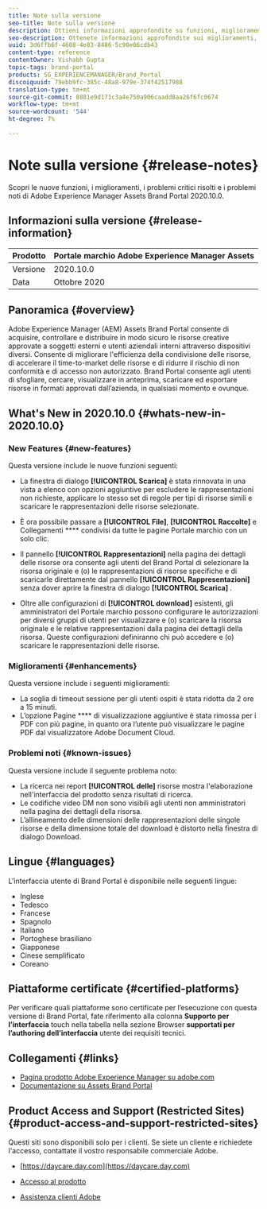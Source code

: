 ```yaml
---
title: Note sulla versione
seo-title: Note sulla versione
description: Ottieni informazioni approfondite su funzioni, miglioramenti, problemi critici risolti e problemi noti di Adobe Experience Manager Assets Brand Portal 2020.10.0.
seo-description: Ottenete informazioni approfondite sui miglioramenti, i problemi critici risolti e i problemi noti in Adobe Experience Manager Assets Brand Portal 2020.10.0.
uuid: 3d6ffb6f-4608-4e83-8486-5c90e06cdb43
content-type: reference
contentOwner: Vishabh Gupta
topic-tags: brand-portal
products: SG_EXPERIENCEMANAGER/Brand_Portal
discoiquuid: 79ebb9fc-385c-48a8-979e-374f42517988
translation-type: tm+mt
source-git-commit: 8881e9d171c3a4e750a906caadd8aa26f6fc0674
workflow-type: tm+mt
source-wordcount: '544'
ht-degree: 7%

---
```



# Note sulla versione {#release-notes}

Scopri le nuove funzioni, i miglioramenti, i problemi critici risolti e i problemi noti di Adobe Experience Manager Assets Brand Portal 2020.10.0.

## Informazioni sulla versione {#release-information}

| Prodotto | Portale marchio Adobe Experience Manager Assets |
|---|---|
| Versione | 2020.10.0 |
| Data | Ottobre 2020 |

## Panoramica {#overview}

Adobe Experience Manager (AEM) Assets Brand Portal consente di acquisire, controllare e distribuire in modo sicuro le risorse creative approvate a soggetti esterni e utenti aziendali interni attraverso dispositivi diversi. Consente di migliorare l&#39;efficienza della condivisione delle risorse, di accelerare il time-to-market delle risorse e di ridurre il rischio di non conformità e di accesso non autorizzato. Brand Portal consente agli utenti di sfogliare, cercare, visualizzare in anteprima, scaricare ed esportare risorse in formati approvati dall’azienda, in qualsiasi momento e ovunque.

## What&#39;s New in 2020.10.0 {#whats-new-in-2020.10.0}

### New Features {#new-features}

Questa versione include le nuove funzioni seguenti:

* La finestra di dialogo **[!UICONTROL Scarica]** è stata rinnovata in una vista a elenco con opzioni aggiuntive per escludere le rappresentazioni non richieste, applicare lo stesso set di regole per tipi di risorse simili e scaricare le rappresentazioni delle risorse selezionate.

<!--
* The new **[!UICONTROL Download]** dialog now appears with all the renditions of the selected assets or folders containing assets in a list view, wherein the Brand Portal users can apply same set of renditions for similar asset types and download the selected asset renditions. 
-->

* È ora possibile passare a **[!UICONTROL File]**, **[!UICONTROL Raccolte]** e Collegamenti **** condivisi da tutte le pagine Portale marchio con un solo clic.

* Il pannello **[!UICONTROL Rappresentazioni]** nella pagina dei dettagli delle risorse ora consente agli utenti del Brand Portal di selezionare la risorsa originale e (o) le rappresentazioni di risorse specifiche e di scaricarle direttamente dal pannello **[!UICONTROL Rappresentazioni]** senza dover aprire la finestra di dialogo **[!UICONTROL Scarica]** .

<!--
Brand Portal users can exclude specific renditions which are not required and directly download the original asset and its renditions from the **[!UICONTROL Renditions]** panel on the asset details page. 
-->

* Oltre alle configurazioni di **[!UICONTROL download]** esistenti, gli amministratori del Portale marchio possono configurare le autorizzazioni per diversi gruppi di utenti per visualizzare e (o) scaricare la risorsa originale e le relative rappresentazioni dalla pagina dei dettagli della risorsa. Queste configurazioni definiranno chi può accedere e (o) scaricare le rappresentazioni delle risorse.

### Miglioramenti {#enhancements}

Questa versione include i seguenti miglioramenti:

* La soglia di timeout sessione per gli utenti ospiti è stata ridotta da 2 ore a 15 minuti.
* L’opzione Pagine **** di visualizzazione aggiuntive è stata rimossa per i PDF con più pagine, in quanto ora l’utente può visualizzare le pagine PDF dal visualizzatore Adobe Document Cloud.


<!--
### Critical Issues Fixed {#critical-issues-fixed}

This release includes fixes to the following critical issue:

* The users are not able to view the PDF pages if the PDF contains sub assets.
-->

### Problemi noti {#known-issues}

Questa versione include il seguente problema noto:

* La ricerca nei report **[!UICONTROL delle]** risorse mostra l&#39;elaborazione nell&#39;interfaccia del prodotto senza risultati di ricerca.
* Le codifiche video DM non sono visibili agli utenti non amministratori nella pagina dei dettagli della risorsa.
* L’allineamento delle dimensioni delle rappresentazioni delle singole risorse e della dimensione totale del download è distorto nella finestra di dialogo Download.



<!--
* Download Settings configuration to configure asset download from Brand Portal. Fast download, custom renditions, and system renditions are the available configurations. 
-->

<!--
* Document Viewer has been introduced to enhance the PDF viewing experience. New options are available for viewing the PDF files in Brand Portal.

* Advances in the asset download process which improves the Brand Portal user experience while [downloading assets from Brand Portal](brand-portal-download-assets.md). Brand Portal administrators can configure **[!UICONTROL Fast Download]**, **[!UICONTROL Custom Renditions]**, and **[!UICONTROL System Renditions]** from the **[!UICONTROL Download]** settings. 

For details, see [what's new in Brand Portal 6.4.7](whats-new.md). 

### Critical Issues Fixed {#critical-issues-fixed-647}

This release includes fixes to the following critical issues:

* The viewer users are not permitted to share link for collections but the option to share is visible to them on the product interface.

* The **[!UICONTROL Download]** button on the options bar does not list all the licensed assets of the selected folder.

* The search takes longer to show the results for certain keywords.

* The **[!UICONTROL Agree]** and **[!UICONTROL Disagree]** check boxes does not appear on bulk selection of licensed and unlicensed assets during download.

* Filter-based search shows processing on the product interface with no search result. 

* The assets do not download from share link if the shared folder contains numerous and large assets.


### Known Issues {#known-issues-647}

This release includes the following known issues:

* If multiple assets are selected, license text does not appear on clicking Terms and Conditions on the license agreement page during download using share link.   

-->

## Lingue {#languages}

L’interfaccia utente di Brand Portal è disponibile nelle seguenti lingue:

* Inglese
* Tedesco
* Francese
* Spagnolo
* Italiano
* Portoghese brasiliano
* Giapponese
* Cinese semplificato
* Coreano

## Piattaforme certificate {#certified-platforms}

Per verificare quali piattaforme sono certificate per l’esecuzione con questa versione di Brand Portal, fate riferimento alla colonna **Supporto per l’interfaccia** touch nella tabella nella sezione Browser **supportati per l’authoring dell’interfaccia** utente dei requisiti [](https://helpx.adobe.com/experience-manager/6-4/sites/deploying/using/technical-requirements.html)tecnici.

## Collegamenti {#links}

* [Pagina prodotto Adobe Experience Manager su adobe.com](http://www.adobe.com/in/marketing-cloud/experience-manager.html)
* [Documentazione su Assets Brand Portal](https://helpx.adobe.com/it/experience-manager/brand-portal/user-guide.html)

## Product Access and Support (Restricted Sites) {#product-access-and-support-restricted-sites}

Questi siti sono disponibili solo per i clienti. Se siete un cliente e richiedete l&#39;accesso, contattate il vostro responsabile commerciale  Adobe.

* [https://daycare.day.com](https://daycare.day.com)

* [Accesso al prodotto](https://login.marketing.adobe.com)

* [Assistenza clienti  Adobe](https://helpx.adobe.com/contact.html)
